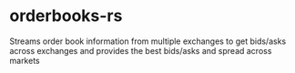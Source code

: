 # orderbooks-rs
Streams order book information from multiple exchanges to get bids/asks across exchanges and provides the best bids/asks and spread across markets
